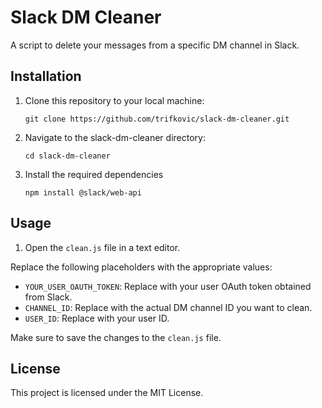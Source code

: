 # Slack DM Cleaner

A script to delete your messages from a specific DM channel in Slack.

## Installation

1. Clone this repository to your local machine:

   ```shell
   git clone https://github.com/trifkovic/slack-dm-cleaner.git

2. Navigate to the slack-dm-cleaner directory:

   ```shell
   cd slack-dm-cleaner

3. Install the required dependencies 

   ```shell
   npm install @slack/web-api

## Usage

1. Open the `clean.js` file in a text editor.

Replace the following placeholders with the appropriate values:

- `YOUR_USER_OAUTH_TOKEN`: Replace with your user OAuth token obtained from Slack.
- `CHANNEL_ID`: Replace with the actual DM channel ID you want to clean.
- `USER_ID`: Replace with your user ID.

Make sure to save the changes to the `clean.js` file.

## License

This project is licensed under the MIT License.
